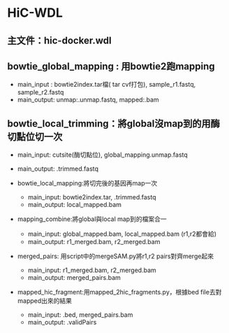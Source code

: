 HiC-WDL
===
主文件：hic-docker.wdl  
---
## bowtie_global_mapping : 用bowtie2跑mapping  
   * main_input : bowtie2index.tar檔( tar cvf打包), sample_r1.fastq, sample_r2.fastq  
   * main_output: unmap:.unmap.fastq, mapped:.bam  

## bowtie_local_trimming：將global沒map到的用酶切點位切一次  
* main_input: cutsite(酶切點位), global_mapping.unmap.fastq  
* main_output: .trimmed.fastq  

* bowtie_local_mapping:將切完後的基因再map一次  
    * main_input: bowtie2index.tar, .trimmed.fastq  
    * main_output: local_mapped.bam  

* mapping_combine:將global與local map到的檔案合一  
    * main_input: global_mapped.bam, local_mapped.bam (r1,r2都會給)  
    * main_output: r1_merged.bam, r2_merged.bam  

* merged_pairs: 用script中的mergeSAM.py將r1,r2 pairs對齊merge起來  
    * main_input: r1_merged.bam, r2_merged.bam  
    * main_output: merged_pairs.bam  

* mapped_hic_fragment:用mapped_2hic_fragments.py，根據bed file去對mapped出來的結果  
    * main_input: .bed, merged_pairs.bam  
    * main_output: .validPairs  

